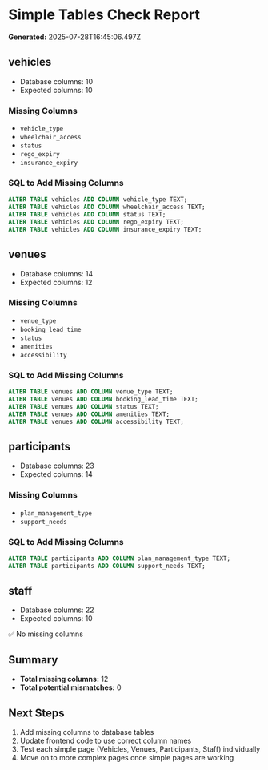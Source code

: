 # Simple Tables Check Report

**Generated:** 2025-07-28T16:45:06.497Z

## vehicles

- Database columns: 10
- Expected columns: 10

### Missing Columns

- `vehicle_type`
- `wheelchair_access`
- `status`
- `rego_expiry`
- `insurance_expiry`

### SQL to Add Missing Columns

```sql
ALTER TABLE vehicles ADD COLUMN vehicle_type TEXT;
ALTER TABLE vehicles ADD COLUMN wheelchair_access TEXT;
ALTER TABLE vehicles ADD COLUMN status TEXT;
ALTER TABLE vehicles ADD COLUMN rego_expiry TEXT;
ALTER TABLE vehicles ADD COLUMN insurance_expiry TEXT;
```

## venues

- Database columns: 14
- Expected columns: 12

### Missing Columns

- `venue_type`
- `booking_lead_time`
- `status`
- `amenities`
- `accessibility`

### SQL to Add Missing Columns

```sql
ALTER TABLE venues ADD COLUMN venue_type TEXT;
ALTER TABLE venues ADD COLUMN booking_lead_time TEXT;
ALTER TABLE venues ADD COLUMN status TEXT;
ALTER TABLE venues ADD COLUMN amenities TEXT;
ALTER TABLE venues ADD COLUMN accessibility TEXT;
```

## participants

- Database columns: 23
- Expected columns: 14

### Missing Columns

- `plan_management_type`
- `support_needs`

### SQL to Add Missing Columns

```sql
ALTER TABLE participants ADD COLUMN plan_management_type TEXT;
ALTER TABLE participants ADD COLUMN support_needs TEXT;
```

## staff

- Database columns: 22
- Expected columns: 10

✅ No missing columns

## Summary

- **Total missing columns:** 12
- **Total potential mismatches:** 0

## Next Steps

1. Add missing columns to database tables
2. Update frontend code to use correct column names
3. Test each simple page (Vehicles, Venues, Participants, Staff) individually
4. Move on to more complex pages once simple pages are working
